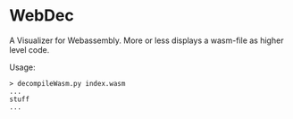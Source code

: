 # WebDec

A Visualizer for Webassembly. More or less displays a wasm-file as higher level code.

Usage:
```
> decompileWasm.py index.wasm
...
stuff
...
```
